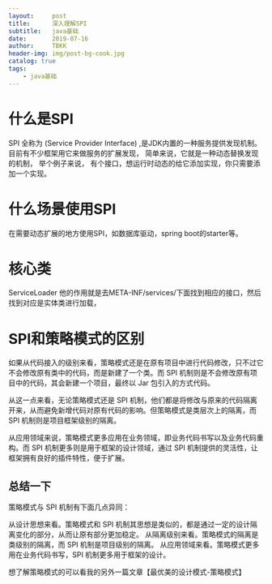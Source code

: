```yaml
---
layout:     post
title:      深入理解SPI
subtitle:   java基础
date:       2019-07-16
author:     TBKK
header-img: img/post-bg-cook.jpg
catalog: true
tags:
    - java基础
---
```



# 什么是SPI
SPI 全称为 (Service Provider Interface) ,是JDK内置的一种服务提供发现机制。 目前有不少框架用它来做服务的扩展发现， 简单来说，它就是一种动态替换发现的机制， 举个例子来说， 有个接口，想运行时动态的给它添加实现，你只需要添加一个实现。

# 什么场景使用SPI
在需要动态扩展的地方使用SPI，如数据库驱动，spring boot的starter等。

# 核心类
ServiceLoader
他的作用就是去META-INF/services/下面找到相应的接口，然后找到对应是实体类进行加载，

# SPI和策略模式的区别

如果从代码接入的级别来看，策略模式还是在原有项目中进行代码修改，只不过它不会修改原有类中的代码，而是新建了一个类。而 SPI 机制则是不会修改原有项目中的代码，其会新建一个项目，最终以 Jar 包引入的方式代码。

从这一点来看，无论策略模式还是 SPI 机制，他们都是将修改与原来的代码隔离开来，从而避免新增代码对原有代码的影响。但策略模式是类层次上的隔离，而 SPI 机制则是项目框架级别的隔离。

从应用领域来说，策略模式更多应用在业务领域，即业务代码书写以及业务代码重构。而 SPI 机制更多则是用于框架的设计领域，通过 SPI 机制提供的灵活性，让框架拥有良好的插件特性，便于扩展。

## 总结一下
策略模式与 SPI 机制有下面几点异同：

从设计思想来看。策略模式和 SPI 机制其思想是类似的，都是通过一定的设计隔离变化的部分，从而让原有部分更加稳定。
从隔离级别来看。策略模式的隔离是类级别的隔离，而 SPI 机制是项目级别的隔离。
从应用领域来看。策略模式更多用在业务代码书写，SPI 机制更多用于框架的设计。

想了解策略模式的可以看我的另外一篇文章【最优美的设计模式-策略模式】
   
 

